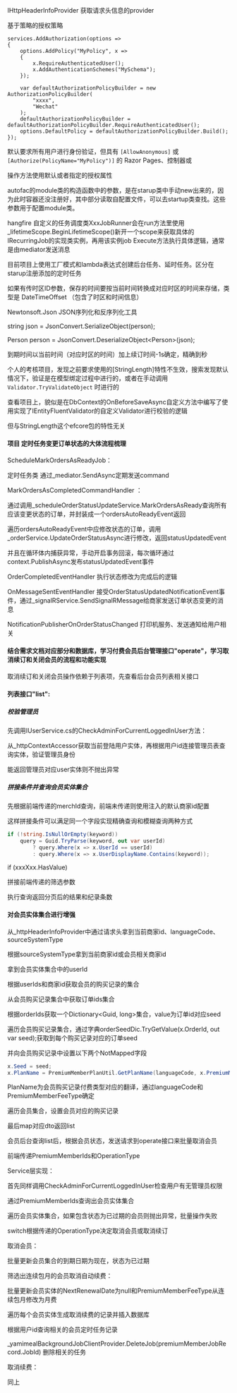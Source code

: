 IHttpHeaderInfoProvider 获取请求头信息的provider



基于策略的授权策略

```
services.AddAuthorization(options =>
{
    options.AddPolicy("MyPolicy", x =>
    {
        x.RequireAuthenticatedUser();
        x.AddAuthenticationSchemes("MySchema");
    });
    
    var defaultAuthorizationPolicyBuilder = new AuthorizationPolicyBuilder(
        "xxxx", 
        "Wechat"
    );
    defaultAuthorizationPolicyBuilder = defaultAuthorizationPolicyBuilder.RequireAuthenticatedUser();
    options.DefaultPolicy = defaultAuthorizationPolicyBuilder.Build();
});
```



默认要求所有用户进行身份验证，但具有 `[AllowAnonymous]` 或 `[Authorize(PolicyName="MyPolicy")]` 的 Razor Pages、控制器或

操作方法使用默认或者指定的授权属性



autofac的module类的构造函数中的参数，是在starup类中手动new出来的，因为此时容器还没注册好，其中部分读取自配置文件，可以去startup类查找。这些参数用于配置module类。



hangfire 自定义的任务调度类XxxJobRunner会在run方法里使用_lifetimeScope.BeginLifetimeScope()新开一个scope来获取具体的IRecurringJob的实现类实例，再用该实例job Execute方法执行具体逻辑，通常是由mediator发送消息



目前项目上使用工厂模式和lambda表达式创建后台任务、延时任务。区分在starup注册添加的定时任务

如果有传时区ID参数，保存的时间要按当前时间转换成对应时区的时间来存储，类型是 DateTimeOffset （包含了时区和时间信息）



Newtonsoft.Json JSON序列化和反序列化工具

string json = JsonConvert.SerializeObject(person);

Person person = JsonConvert.DeserializeObject\<Person>(json);



到期时间以当前时间（对应时区的时间）加上续订时间-1s确定，精确到秒



个人的考核项目，发现之前要求使用的[StringLength]特性不生效，搜索发现默认情况下，验证是在模型绑定过程中进行的，或者在手动调用 `Validator.TryValidateObject` 时进行的



查看项目上，貌似是在DbContext的OnBeforeSaveAsync自定义方法中编写了使用实现了IEntityFluentValidator的自定义Validator进行校验的逻辑

但与StringLength这个efcore包的特性无关



#### 项目 定时任务变更订单状态的大体流程梳理

ScheduleMarkOrdersAsReadyJob：

 定时任务类 通过_mediator.SendAsync定期发送command



MarkOrdersAsCompletedCommandHandler ：

通过调用_scheduleOrderStatusUpdateService.MarkOrdersAsReady查询所有应该变更状态的订单，并封装成一个ordersAutoReadyEvent返回

遍历ordersAutoReadyEvent中应修改状态的订单，调用_orderService.UpdateOrderStatusAsync进行修改，返回statusUpdatedEvent

并且在循环体内捕获异常，手动开启事务回滚，每次循环通过context.PublishAsync发布statusUpdatedEvent事件



OrderCompletedEventHandler 执行状态修改为完成后的逻辑



OnMessageSentEventHandler 接受OrderStatusUpdatedNotificationEvent事件，通过_signalRService.SendSignalRMessage给商家发送订单状态变更的消息



NotificationPublisherOnOrderStatusChanged 打印机服务、发送通知给用户相关



#### 结合需求文档对应部分和数据库，学习付费会员后台管理接口"operate"，学习取消续订和关闭会员的流程和功能实现

取消续订和关闭会员操作依赖于列表项，先查看后台会员列表相关接口

#### 列表接口"list":

##### 校验管理员

先调用IUserService.cs的CheckAdminForCurrentLoggedInUser方法：

从_httpContextAccessor获取当前登陆用户实体，再根据用户id连接管理员表查询实体，验证管理员身份

能返回管理员对应user实体则不抛出异常

##### 拼接条件并查询会员实体集合

先根据前端传递的merchId查询，前端未传递则使用注入的默认商家id配置



这样拼接条件可以满足同一个字段实现精确查询和模糊查询两种方式

```c#
if (!string.IsNullOrEmpty(keyword))
    query = Guid.TryParse(keyword, out var userId)
        ? query.Where(x => x.UserId == userId)
        : query.Where(x => x.UserDisplayName.Contains(keyword));
```



if (xxxXxx.HasValue)

拼接前端传递的筛选参数



执行查询返回分页后的结果和纪录条数



#### 对会员实体集合进行增强

从_httpHeaderInfoProvider中通过请求头拿到当前商家id、languageCode、sourceSystemType



根据sourceSystemType拿到当前商家id或会员相关商家id

拿到会员实体集合中的userId

根据userIds和商家id获取会员的购买记录的集合

从会员购买记录集合中获取订单ids集合

根据orderIds获取一个Dictionary<Guid, long>集合，value为订单id对应seed

遍历会员购买记录集合，通过字典orderSeedDic.TryGetValue(x.OrderId, out var seed);获取到每个购买记录对应的订单seed

并向会员购买记录中设置以下两个NotMapped字段

```c#
x.Seed = seed;
x.PlanName = PremiumMemberPlanUtil.GetPlanName(languageCode, x.PremiumMemberFeeType);
```

PlanName为会员购买记录付费类型对应的翻译，通过languageCode和PremiumMemberFeeType确定

遍历会员集合，设置会员对应的购买记录

最后map对应dto返回list



会员后台查询list后，根据会员状态，发送请求到operate接口来批量取消会员

前端传递PremiumMemberIds和OperationType

Service层实现：

首先同样调用CheckAdminForCurrentLoggedInUser检查用户有无管理员权限

通过PremiumMemberIds查询出会员实体集合

遍历会员实体集合，如果包含状态为已过期的会员则抛出异常，批量操作失败

switch根据传递的OperationType决定取消会员或取消续订



取消会员：

批量更新会员集合的到期日期为现在，状态为已过期

筛选出连续包月的会员取消自动续费：

批量更新会员实体的NextRenewalDate为null和PremiumMemberFeeType从连续包月修改为月费

遍历每个会员实体生成取消续费的记录并插入数据库

根据用户id查询相关的会员定时任务记录

_yamimealBackgroundJobClientProvider.DeleteJob(premiumMemberJobRecord.JobId) 删除相关的任务



取消续费：

同上